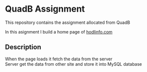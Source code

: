 # QuadB Assignment  
This repository contains the assignment allocated from QuadB  

In this asignment I build a home page of [hodlinfo.com](file:///G:/internshipAssignments/QuadB%20Freshers/QuadB%20Freshers%20NodeJS%20developer.pdf)  

## Description  
When the page loads it fetch the data from the server  
Server get the data from other site and store it into MySQL database  
